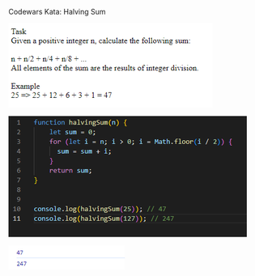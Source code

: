 Codewars Kata: Halving Sum

![screen image](pic.png)

![code image](code.png)

![console image](cons.png)